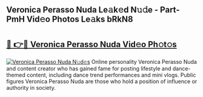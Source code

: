 ## Veronica Perasso Nuda Le𝚊k𝚎d N𝚞𝚍e - Part-PmH Vid𝚎o Photos Le𝚊ks bRkN8

# <h2><a href="http://fbfyp1.evod.top/?m=Veronica+Perasso+Nuda">🔗 👉🔴 Veronica Perasso Nuda Vid𝚎o Ph𝚘t𝚘s</a></h2>

[![Veronica Perasso Nuda N𝚞d𝚎s](https://i.imgur.com/8V9OHl7.gif)](http://fbfyp1.evod.top/?m=Veronica+Perasso+Nuda)
Online personality Veronica Perasso Nuda and content creator who has gained fame for posting lifestyle and dance-themed content, including dance trend performances and mini vlogs. Public figures Veronica Perasso Nuda are those who hold a position of influence or authority in society. 
